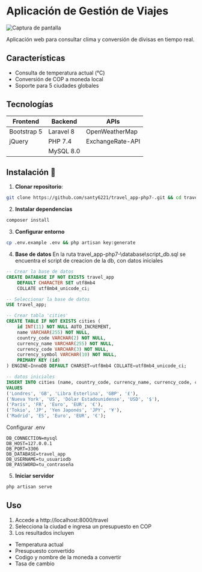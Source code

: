 # Aplicación de Gestión de Viajes

![Captura de pantalla](https://i.pinimg.com/1200x/10/af/6e/10af6e62ebbd7e8ebfd1225eb8e50383.jpg)

Aplicación web para consultar clima y conversión de divisas en tiempo real.

## Características
- Consulta de temperatura actual (°C)
- Conversión de COP a moneda local
- Soporte para 5 ciudades globales


## Tecnologías
| **Frontend**       | **Backend**         | **APIs**               |
|--------------------|---------------------|------------------------|
| Bootstrap 5        | Laravel 8           | OpenWeatherMap         |
| jQuery             | PHP 7.4             | ExchangeRate-API       |
|                    | MySQL 8.0           |                        |

## Instalación 🔧
1. **Clonar repositorio**:
```bash
git clone https://github.com/santy6221/travel_app-php7-.git && cd travel_app-php7-
```

2. **Instalar dependencias**
```bash
composer install
```

3. **Configurar entorno**
```bash
cp .env.example .env && php artisan key:generate
```

4. **Base de datos**
En la ruta travel_app-php7-\database\script_db.sql se encuentra el script de creacion de la db, con datos iniciales
```SQL
-- Crear la base de datos
CREATE DATABASE IF NOT EXISTS travel_app 
    DEFAULT CHARACTER SET utf8mb4 
    COLLATE utf8mb4_unicode_ci;

-- Seleccionar la base de datos
USE travel_app;

-- Crear tabla 'cities'
CREATE TABLE IF NOT EXISTS cities (
    id INT(11) NOT NULL AUTO_INCREMENT,
    name VARCHAR(255) NOT NULL,
    country_code VARCHAR(2) NOT NULL,
    currency_name VARCHAR(255) NOT NULL,
    currency_code VARCHAR(3) NOT NULL,
    currency_symbol VARCHAR(10) NOT NULL,
    PRIMARY KEY (id)
) ENGINE=InnoDB DEFAULT CHARSET=utf8mb4 COLLATE=utf8mb4_unicode_ci;

-- datos iniciales
INSERT INTO cities (name, country_code, currency_name, currency_code, currency_symbol) 
VALUES
('Londres', 'GB', 'Libra Esterlina', 'GBP', '£'),
('Nueva York', 'US', 'Dólar Estadounidense', 'USD', '$'),
('París', 'FR', 'Euro', 'EUR', '€'),
('Tokio', 'JP', 'Yen Japonés', 'JPY', '¥'),
('Madrid', 'ES', 'Euro', 'EUR', '€');

```

Configurar .env
```env
DB_CONNECTION=mysql
DB_HOST=127.0.0.1
DB_PORT=3306
DB_DATABASE=travel_app
DB_USERNAME=tu_usuariodb
DB_PASSWORD=tu_contraseña
```

5. **Iniciar servidor**
```bash
php artisan serve
```

## Uso
1. Accede a http://localhost:8000/travel
2. Selecciona la ciudad e ingresa un presupuesto en COP
3. Los resultados incluyen
 - Temperatura actual
 - Presupuesto convertido
 - Codigo y nombre de la moneda a convertir
 - Tasa de cambio

